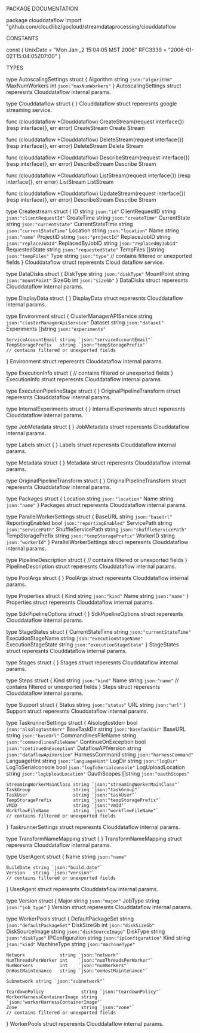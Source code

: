 PACKAGE DOCUMENTATION

package clouddataflow
    import "github.com/cloudlibz/gocloud/streamdataprocessing/clouddataflow


CONSTANTS

const (
    UnixDate = "Mon Jan _2 15:04:05 MST 2006"
    RFC3339  = "2006-01-02T15:04:05Z07:00"
)

TYPES

type AutoscalingSettings struct {
    Algorithm     string `json:"algorithm"`
    MaxNumWorkers int    `json:"maxNumWorkers"`
}
    AutoscalingSettings struct reperesnts Clouddataflow internal params.

type Clouddataflow struct {
}
    Clouddataflow struct reperesnts google streaming service.

func (clouddataflow *Clouddataflow) CreateStream(request interface{}) (resp interface{}, err error)
    CreateStream Create Stream

func (clouddataflow *Clouddataflow) DeleteStream(request interface{}) (resp interface{}, err error)
    DeleteStream Delete Stream

func (clouddataflow *Clouddataflow) DescribeStream(request interface{}) (resp interface{}, err error)
    DescribeStream Describe Stream

func (clouddataflow *Clouddataflow) ListStream(request interface{}) (resp interface{}, err error)
    ListStream ListStream

func (clouddataflow *Clouddataflow) UpdateStream(request interface{}) (resp interface{}, err error)
    DescribeStream Describe Stream

type Createstream struct {
    ID               string   `json:"id"`
    ClientRequestID  string   `json:"clientRequestId"`
    CreateTime       string   `json:"createTime"`
    CurrentState     string   `json:"currentState"`
    CurrentStateTime string   `json:"currentStateTime"`
    Location         string   `json:"location"`
    Name             string   `json:"name"`
    ProjectID        string   `json:"projectId"`
    ReplaceJobID     string   `json:"replaceJobId"`
    ReplacedByJobID  string   `json:"replacedByJobId"`
    RequestedState   string   `json:"requestedState"`
    TempFiles        []string `json:"tempFiles"`
    Type             string   `json:"type"`
    // contains filtered or unexported fields
}
    Clouddataflow struct reperesnts Cloud dataflow service.

type DataDisks struct {
    DiskType   string `json:"diskType"`
    MountPoint string `json:"mountPoint"`
    SizeGb     int    `json:"sizeGb"`
}
    DataDisks struct reperesnts Clouddataflow internal params.

type DisplayData struct {
}
    DisplayData struct reperesnts Clouddataflow internal params.

type Environment struct {
    ClusterManagerAPIService string   `json:"clusterManagerApiService"`
    Dataset                  string   `json:"dataset"`
    Experiments              []string `json:"experiments"`

    ServiceAccountEmail string `json:"serviceAccountEmail"`
    TempStoragePrefix   string `json:"tempStoragePrefix"`
    // contains filtered or unexported fields
}
    Environment struct reperesnts Clouddataflow internal params.

type ExecutionInfo struct {
    // contains filtered or unexported fields
}
    ExecutionInfo struct reperesnts Clouddataflow internal params.

type ExecutionPipelineStage struct {
}
    OriginalPipelineTransform struct reperesnts Clouddataflow internal
    params.

type InternalExperiments struct {
}
    InternalExperiments struct reperesnts Clouddataflow internal params.

type JobMetadata struct {
}
    JobMetadata struct reperesnts Clouddataflow internal params.

type Labels struct {
}
    Labels struct reperesnts Clouddataflow internal params.

type Metadata struct {
}
    Metadata struct reperesnts Clouddataflow internal params.

type OriginalPipelineTransform struct {
}
    OriginalPipelineTransform struct reperesnts Clouddataflow internal
    params.

type Packages struct {
    Location string `json:"location"`
    Name     string `json:"name"`
}
    Packages struct reperesnts Clouddataflow internal params.

type ParallelWorkerSettings struct {
    BaseURL            string `json:"baseUrl"`
    ReportingEnabled   bool   `json:"reportingEnabled"`
    ServicePath        string `json:"servicePath"`
    ShuffleServicePath string `json:"shuffleServicePath"`
    TempStoragePrefix  string `json:"tempStoragePrefix"`
    WorkerID           string `json:"workerId"`
}
    ParallelWorkerSettings struct reperesnts Clouddataflow internal params.

type PipelineDescription struct {
    // contains filtered or unexported fields
}
    PipelineDescription struct reperesnts Clouddataflow internal params.

type PoolArgs struct {
}
    PoolArgs struct reperesnts Clouddataflow internal params.

type Properties struct {
    Kind string `json:"kind"`
    Name string `json:"name"`
}
    Properties struct reperesnts Clouddataflow internal params.

type SdkPipelineOptions struct {
}
    SdkPipelineOptions struct reperesnts Clouddataflow internal params.

type StageStates struct {
    CurrentStateTime    string `json:"currentStateTime"`
    ExecutionStageName  string `json:"executionStageName"`
    ExecutionStageState string `json:"executionStageState"`
}
    StageStates struct reperesnts Clouddataflow internal params.

type Stages struct {
}
    Stages struct reperesnts Clouddataflow internal params.

type Steps struct {
    Kind string `json:"kind"`
    Name string `json:"name"`
    // contains filtered or unexported fields
}
    Steps struct reperesnts Clouddataflow internal params.

type Support struct {
    Status string `json:"status"`
    URL    string `json:"url"`
}
    Support struct reperesnts Clouddataflow internal params.

type TaskrunnerSettings struct {
    Alsologtostderr      bool     `json:"alsologtostderr"`
    BaseTaskDir          string   `json:"baseTaskDir"`
    BaseURL              string   `json:"baseUrl"`
    CommandlinesFileName string   `json:"commandlinesFileName"`
    ContinueOnException  bool     `json:"continueOnException"`
    DataflowAPIVersion   string   `json:"dataflowApiVersion"`
    HarnessCommand       string   `json:"harnessCommand"`
    LanguageHint         string   `json:"languageHint"`
    LogDir               string   `json:"logDir"`
    LogToSerialconsole   bool     `json:"logToSerialconsole"`
    LogUploadLocation    string   `json:"logUploadLocation"`
    OauthScopes          []string `json:"oauthScopes"`

    StreamingWorkerMainClass string `json:"streamingWorkerMainClass"`
    TaskGroup                string `json:"taskGroup"`
    TaskUser                 string `json:"taskUser"`
    TempStoragePrefix        string `json:"tempStoragePrefix"`
    VMID                     string `json:"vmId"`
    WorkflowFileName         string `json:"workflowFileName"`
    // contains filtered or unexported fields
}
    TaskrunnerSettings struct reperesnts Clouddataflow internal params.

type TransformNameMapping struct {
}
    TransformNameMapping struct reperesnts Clouddataflow internal params.

type UserAgent struct {
    Name string `json:"name"`

    BuildDate string `json:"build.date"`
    Version   string `json:"version"`
    // contains filtered or unexported fields
}
    UserAgent struct reperesnts Clouddataflow internal params.

type Version struct {
    Major   string `json:"major"`
    JobType string `json:"job_type"`
}
    Version struct reperesnts Clouddataflow internal params.

type WorkerPools struct {
    DefaultPackageSet string `json:"defaultPackageSet"`
    DiskSizeGb        int    `json:"diskSizeGb"`
    DiskSourceImage   string `json:"diskSourceImage"`
    DiskType          string `json:"diskType"`
    IPConfiguration   string `json:"ipConfiguration"`
    Kind              string `json:"kind"`
    MachineType       string `json:"machineType"`

    Network             string `json:"network"`
    NumThreadsPerWorker int    `json:"numThreadsPerWorker"`
    NumWorkers          int    `json:"numWorkers"`
    OnHostMaintenance   string `json:"onHostMaintenance"`

    Subnetwork string `json:"subnetwork"`

    TeardownPolicy              string `json:"teardownPolicy"`
    WorkerHarnessContainerImage string `json:"workerHarnessContainerImage"`
    Zone                        string `json:"zone"`
    // contains filtered or unexported fields
}
    WorkerPools struct reperesnts Clouddataflow internal params.
